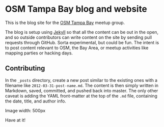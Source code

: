 # OSM Tampa Bay blog and website

This is the blog site for the [OSM Tampa Bay](http://meetup.com/osmtampabay) meetup group.

The blog is setup using [Jekyll](https://github.com/mojombo/jekyll) so that all the content can be out in the open, and so outside contributors can write content on the site by sending pull requests through GitHub. Sorta experimental, but could be fun. The intent is to post content relevant to OSM, the Bay Area, or meetup activities like mapping parties or hacking days.

## Contributing

In the `_posts` directory, create a new post similar to the existing ones with a filename like `2012-03-31-post-name.md`. The content is then simply written in Markdown, saved, committed, and pushed back into master. The only other caveat is adding the YAML front-matter at the top of the `.md` file, containing the date, title, and author info.

Image width: 500px

Have at it!